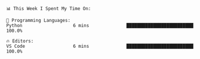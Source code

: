 <!--START_SECTION:waka-->
```text
📊 This Week I Spent My Time On: 

💬 Programming Languages: 
Python                   6 mins              █████████████████████████   100.0%

🔥 Editors: 
VS Code                  6 mins              █████████████████████████   100.0%
```


<!--END_SECTION:waka-->
